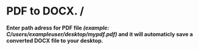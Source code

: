 # PDF to DOCX. /
 **Enter path adress for PDF file *(example: C/users/exampleuser/desktop/mypdf.pdf)* and it will automaticly save a converted DOCX file to your desktop.**
